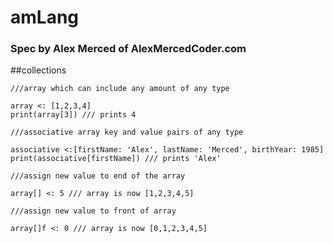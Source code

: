 # amLang
### Spec by Alex Merced of AlexMercedCoder.com


##collections

```
///array which can include any amount of any type

array <: [1,2,3,4]
print(array[3]) /// prints 4

///associative array key and value pairs of any type

associative <:[firstName: 'Alex', lastName: 'Merced', birthYear: 1985]
print(associative[firstName]) /// prints 'Alex'

///assign new value to end of the array

array[] <: 5 /// array is now [1,2,3,4,5]

///assign new value to front of array

array[]f <: 0 /// array is now [0,1,2,3,4,5]


```
